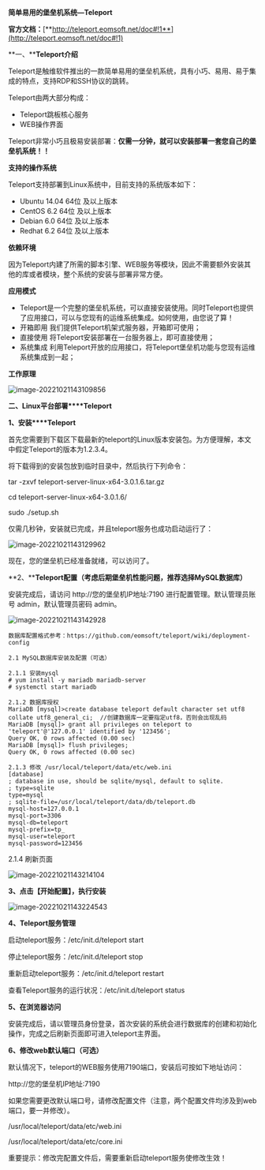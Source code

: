 **简单易用的堡垒机系统—Teleport**

**官方文档：**[**http://teleport.eomsoft.net/doc#!1**](http://teleport.eomsoft.net/doc#!1)

 **一、****Teleport介绍**

Teleport是触维软件推出的一款简单易用的堡垒机系统，具有小巧、易用、易于集成的特点，支持RDP和SSH协议的跳转。

Teleport由两大部分构成：

- Teleport跳板核心服务
- WEB操作界面

Teleport非常小巧且极易安装部署：**仅需一分钟，就可以安装部署一套您自己的堡垒机系统！！**

**支持的操作系统**

Teleport支持部署到Linux系统中，目前支持的系统版本如下：

- Ubuntu 14.04 64位 及以上版本
- CentOS 6.2 64位 及以上版本
- Debian 6.0 64位 及以上版本
- Redhat 6.2 64位 及以上版本

**依赖环境**

  因为Teleport内建了所需的脚本引擎、WEB服务等模块，因此不需要额外安装其他的库或者模块，整个系统的安装与部署非常方便。

**应用模式**

- Teleport是一个完整的堡垒机系统，可以直接安装使用。同时Teleport也提供了应用接口，可以与您现有的运维系统集成。如何使用，由您说了算！
- 开箱即用 我们提供Teleport机架式服务器，开箱即可使用；
- 直接使用 将Teleport安装部署在一台服务器上，即可直接使用；
- 系统集成 利用Teleport开放的应用接口，将Teleport堡垒机功能与您现有运维系统集成到一起；

**工作原理**

![image-20221021143109856](../../../Image/image-20221021143109856.png)

**二、Linux平台部署****Teleport**

**1、安装****Teleport**

首先您需要到下载区下载最新的teleport的Linux版本安装包。为方便理解，本文中假定Teleport的版本为1.2.3.4。

将下载得到的安装包放到临时目录中，然后执行下列命令：

tar -zxvf teleport-server-linux-x64-3.0.1.6.tar.gz

cd teleport-server-linux-x64-3.0.1.6/

sudo ./setup.sh

仅需几秒钟，安装就已完成，并且teleport服务也成功启动运行了：

![image-20221021143129962](../../../Image/image-20221021143129962.png)

现在，您的堡垒机已经准备就绪，可以访问了。

**2、****Teleport配置（**考虑后期堡垒机性能问题，推荐选择MySQL数据库**）**

安装完成后，请访问 http://您的堡垒机IP地址:7190 进行配置管理。默认管理员账号 admin，默认管理员密码 admin。

![image-20221021143142928](../../../Image/image-20221021143142928.png)

```
数据库配置格式参考：https://github.com/eomsoft/teleport/wiki/deployment-config

2.1 MySQL数据库安装及配置（可选）

2.1.1 安装mysql
# yum install -y mariadb mariadb-server
# systemctl start mariadb

2.1.2 数据库授权
MariaDB [mysql]>create database teleport default character set utf8 collate utf8_general_ci;  //创建数据库一定要指定utf8，否则会出现乱码
MariaDB [mysql]> grant all privileges on teleport to 'teleport'@'127.0.0.1' identified by '123456';
Query OK, 0 rows affected (0.00 sec)
MariaDB [mysql]> flush privileges;
Query OK, 0 rows affected (0.00 sec)

2.1.3 修改 /usr/local/teleport/data/etc/web.ini
[database]
; database in use, should be sqlite/mysql, default to sqlite.
; type=sqlite
type=mysql
; sqlite-file=/usr/local/teleport/data/db/teleport.db
mysql-host=127.0.0.1
mysql-port=3306
mysql-db=teleport
mysql-prefix=tp_
mysql-user=teleport
mysql-password=123456

```

2.1.4 刷新页面

![image-20221021143214104](../../../Image/image-20221021143214104.png)

**3、点击【开始配置】，执行安装**

![image-20221021143224543](../../../Image/image-20221021143224543.png)

**4、Teleport服务管理**

启动teleport服务：/etc/init.d/teleport start 

停止teleport服务：/etc/init.d/teleport stop 

重新启动teleport服务：/etc/init.d/teleport restart 

查看Teleport服务的运行状况：/etc/init.d/teleport status

**5、在浏览器访问**

安装完成后，请以管理员身份登录，首次安装的系统会进行数据库的创建和初始化操作，完成之后刷新页面即可进入teleport主界面。

**6、修改web默认端口（可选）**

默认情况下，teleport的WEB服务使用7190端口，安装后可按如下地址访问：

http://您的堡垒机IP地址:7190

如果您需要更改默认端口号，请修改配置文件（注意，两个配置文件均涉及到web端口，要一并修改）。

/usr/local/teleport/data/etc/web.ini

/usr/local/teleport/data/etc/core.ini

重要提示：修改完配置文件后，需要重新启动teleport服务使修改生效！

